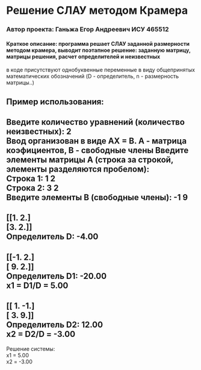 # Решение СЛАУ методом Крамера
### Автор проекта: Ганьжа Егор Андреевич ИСУ 465512 
  
#### Краткое описание: программа решает СЛАУ заданной размерности методом крамера, выводит поэтапное решение: заданную матрицу, матрицы решения, расчет определителей и неизвестных  
  
в коде присутствуют однобуквенные переменные в виду общепринятых математических обозначений (D - определитель, n - размерность матрицы..)  

## Пример использования:  

Введите количество уравнений (количество неизвестных): 2  
Ввод организован в виде АХ = В. А - матрица коэфициентов, В - свободные члены
Введите элементы матрицы A (строка за строкой, элементы разделяются пробелом):  
Строка 1: 1 2  
Строка 2: 3 2  
Введите элементы B (свободные члены): -1 9
-------------------------------------------
[[1. 2.]  
 [3. 2.]]  
Определитель D: -4.00
-------------------------------------------
[[-1.  2.]  
 [ 9.  2.]]  
Определитель D1: -20.00  
x1 = D1/D = 5.00
-------------------------------------------
[[ 1. -1.]  
 [ 3.  9.]]  
Определитель D2: 12.00  
x2 = D2/D = -3.00
-------------------------------------------

Решение системы:  
x1 = 5.00  
x2 = -3.00
  
  
